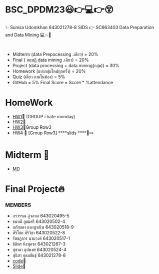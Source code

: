 # BSC_DPDM23😃👉💻👉😵

✨ Sunisa Udomkhan 643021278-8 SIDS 
👉   SC663403 Data Preparation and Data Mining 💻💥💯

 #
- Midterm (data Prepocessing .เดียว) = 20%
- Final ( ทฤษฏี data mining .เดียว) = 20%
- Project (data processing + data mining(กลุ่ม)) = 30%
- Homework (แบ่งกลุ่มใหม่ทุกครั้ง) = 20%
- Quiz (เดี่ยว ถามในห้อง) = 5%
- GitHub = 5% Final Score = Score * %attendance

# HomeWork	
- [HW1](https://github.com/Sunisa78-8/BSC_DPDM23/blob/4a8bf7d62fef6781ba7933a2bfbb9147cab4b3f6/Frequent_Patterns_(Association_Rules).ipynb)💛 (GROUP i hate monday) 
- [HW2](https://github.com/Sunisa78-8/BSC_DPDM23/blob/f81dd528888229e360308dc5dd82d28c6f1eb086/Hw2_643021278-8_%E0%B8%AA%E0%B8%B8%E0%B8%99%E0%B8%B4%E0%B8%AA%E0%B8%B2.pdf)💜
- [HW3](https://github.com/Sunisa78-8/BSC_DPDM23/blob/b25c8d1cf135ee65b4559e33ff20ae1d962dd6ec/Classification.ipynb)💙Group Row3  
- [HW4](https://github.com/Sunisa78-8/BSC_DPDM23/blob/b25c8d1cf135ee65b4559e33ff20ae1d962dd6ec/HW4.pdf) 💚 [Group Row3]
 ****[slids](https://www.canva.com/design/DAF9BndkLuA/sW0QQDe9J8A8iwAmN0lUzw/edit?utm_content=DAF9BndkLuA&utm_campaign=designshare&utm_medium=link2&utm_source=sharebutton)
  ****📑✏️  



# Midterm 🙏
  - [MD](https://github.com/Sunisa78-8/BSC_DPDM23/blob/47a6d88f08c9ed735e69f54b272a926f46aa02fb/midterm_bscdpdm23.ipynb)
# Final Project🔥 
### MEMBERS
- กรวรรณ อู่จอหอ 643020495-5
- ธนบดี ภูชมศรี 643020502-4
- ลภัสลดา แดงสูงเนิน 643020518-9
- ศิริโชค ศิริวิชา 643020522-8
- รัตชฎากร นามวงศ์ 643020517-1
- ธิติพร หิงพุดซา 643021267-3
- สุชาดา อุปพงษ์ 643020524-4
- สุนิสา อุดมขันธ์ุ 643021278-8
- [code](https://github.com/Sunisa78-8/BSC_DPDM23/blob/4a8bf7d62fef6781ba7933a2bfbb9147cab4b3f6/Project.ipynb)📌
- [Slide](https://github.com/Sunisa78-8/BSC_DPDM23/blob/51e054d5cd18990722cce1f7d1d9cc0db518306f/ex.ipynb)📌
